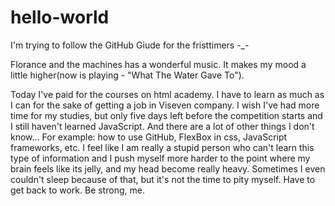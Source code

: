 # hello-world

I'm trying to follow the GitHub Giude for the fristtimers -_-

Florance and the machines has a wonderful music. It makes my mood a little higher(now is playing - "What The Water Gave To").

Today I've paid for the courses on html academy. I have to learn as much as I can for the sake of getting a job in Viseven company. I wish I've had more time for my studies, but only five days left before the competition starts and I still haven't learned JavaScript. And there are a lot of other things I don't know... For example: how to use GitHub, FlexBox in css, JavaScript frameworks, etc. I feel like I am really a stupid person who can't learn this type of information and I push myself more harder to the point where my brain feels like its jelly, and my head become really heavy. Sometimes I even couldn't sleep because of that, but it's not the time to pity myself. 
Have to get back to work. Be strong, me.
